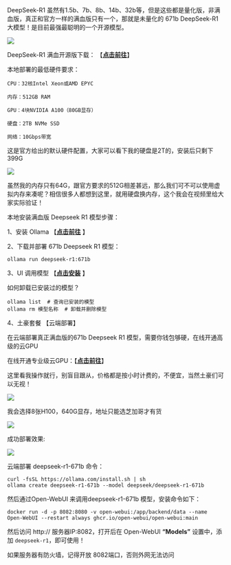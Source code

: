 DeepSeek-R1 虽然有1.5b、7b、8b、14b、32b等，但是这些都是量化版，非满血版，真正和官方一样的满血版只有一个，那就是未量化的 671b DeepSeek-R1 大模型！是目前最强最聪明的一个开源模型。

![](https://www.freedidi.com/wp-content/uploads/2025/02/5cdc4f669a20250208143411.webp)

DeepSeek-R1 满血开源版下载： 【**[点击前往](https://huggingface.co/deepseek-ai/DeepSeek-R1)**】

本地部署的最低硬件要求：
```
CPU：32核Intel Xeon或AMD EPYC

内存：512GB RAM  

GPU：4块NVIDIA A100（80GB显存）

硬盘：2TB NVMe SSD

网络：10Gbps带宽
```
这是官方给出的默认硬件配置，大家可以看下我的硬盘是2T的，安装后只剩下399G

![](https://www.freedidi.com/wp-content/uploads/2025/02/3f665e739620250208143805-scaled.webp)

虽然我的内存只有64G，跟官方要求的512G相差甚远，那么我们可不可以使用虚拟内存来凑呢？相信很多人都想到这里，就用硬盘换内存，这个我会在视频里给大家实际验证！

本地安装满血版 Deepseek R1 模型步骤：

1、安装 Ollama 【**[点击前往](https://ollama.com/)** 】

2、下载并部署 671b Deepseek R1 模型：
```
ollama run deepseek-r1:671b
```
3、UI 调用模型 【**[点击安装](https://chromewebstore.google.com/detail/page-assist-%E6%9C%AC%E5%9C%B0-ai-%E6%A8%A1%E5%9E%8B%E7%9A%84-web/jfgfiigpkhlkbnfnbobbkinehhfdhndo)** 】

如何卸载已安装过的模型？
```
ollama list  # 查询已安装的模型
ollama rm 模型名称  # 卸载并删除模型
```
4、土豪套餐 【云端部署】

在云端部署真正满血版的671b Deepseek R1 模型，需要你钱包够硬，在线开通高级的云GPU

在线开通专业级云GPU：【**[点击前往](https://www.vultr.com/?ref=9667930-9J)**】

这里看我操作就行，别盲目跟从，价格都是按小时计费的，不便宜，当然土豪们可以无视！

![](https://www.freedidi.com/wp-content/uploads/2025/02/98b8ddd6cf20250208144949.webp)

我会选择8张H100，640G显存，地址只能选芝加哥才有货

![](https://www.freedidi.com/wp-content/uploads/2025/02/5db78144c920250208145303-scaled.webp)

成功部署效果:

![](https://www.freedidi.com/wp-content/uploads/2025/02/5ccfc7cc2320250208145407-scaled.webp)

云端部署 deepseek-r1-671b 命令：
```
curl -fsSL https://ollama.com/install.sh | sh
ollama create deepseek-r1-671b --model deepseek/deepseek-r1-671b
```
然后通过Open-WebUI 来调用deepseek-r1-671b 模型，安装命令如下：
```
docker run -d -p 8082:8080 -v open-webui:/app/backend/data --name Open-WebUI --restart always ghcr.io/open-webui/open-webui:main
```
然后访问 http:// 服务器IP:8082，打开后在 Open-WebUI **“Models”** 设置中，添加 `deepseek-r1`，即可使用！

如果服务器有防火墙，记得开放 8082端口，否则外网无法访问